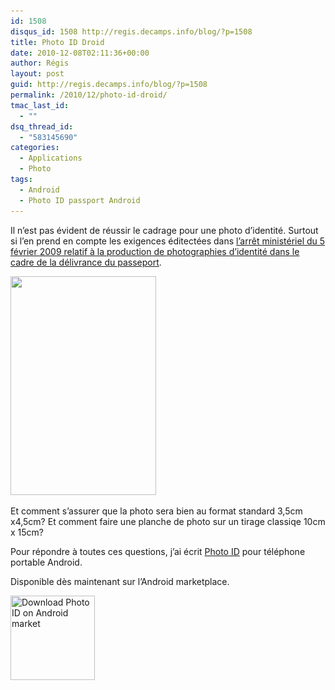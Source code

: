 ```yaml
---
id: 1508
disqus_id: 1508 http://regis.decamps.info/blog/?p=1508
title: Photo ID Droid
date: 2010-12-08T02:11:36+00:00
author: Régis
layout: post
guid: http://regis.decamps.info/blog/?p=1508
permalink: /2010/12/photo-id-droid/
tmac_last_id:
  - ""
dsq_thread_id:
  - "583145690"
categories:
  - Applications
  - Photo
tags:
  - Android
  - Photo ID passport Android
---
```

Il n’est pas évident de réussir le cadrage pour une photo d’identité. Surtout si l’en prend en compte les exigences éditectées dans [l’arrêt ministériel du 5 février 2009 relatif à la production de photographies d’identité dans le cadre de la délivrance du passeport](http://www.legifrance.gouv.fr/affichTexte.do?cidTexte=JORFTEXT000020246797&categorieLien=id).

[<img src="/blog/wp-content/uploads/2010/12/device4-233x350.png" alt="" title="edit translate" width="233" height="350" class="alignright size-medium wp-image-1531" srcset="/blog/wp-content/uploads/2010/12/device4-233x350.png 233w, /blog/wp-content/uploads/2010/12/device4.png 320w" sizes="(max-width: 233px) 100vw, 233px" />](/blog/wp-content/uploads/2010/12/device4.png)

Et comment s’assurer que la photo sera bien au format standard 3,5cm x4,5cm? Et comment faire une planche de photo sur un tirage classiqe 10cm x 15cm?

Pour répondre à toutes ces questions, j’ai écrit [Photo ID](http://fr.androlib.com/android.application.info-decamps-droid-photoid-qDAzn.aspx "PhotoID droid - photo d'identité pour passport") pour téléphone portable Android.

Disponible dès maintenant sur l’Android marketplace.
  
<img src="http://chart.apis.google.com/chart?cht=qr&chs=135x135&chl=market%3a%2f%2fdetails%3fid%3dinfo.decamps.droid.photoid" width="135" height="135" title="Download Photo ID on Android market" />
